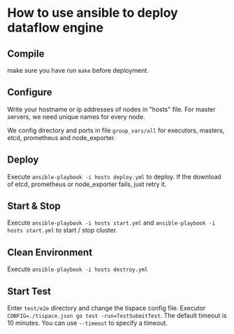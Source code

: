 # How to use ansible to deploy dataflow engine

## Compile

make sure you have run `make` before deployment.

## Configure

Write your hostname or ip addresses of nodes in "hosts" file. For master servers, we need unique names for every node.

We config directory and ports in file `group_vars/all` for executors, masters, etcd, prometheus and node_exporter.

## Deploy

Execute `ansible-playbook -i hosts deploy.yml` to deploy. If the download of etcd, prometheus or node_exporter fails, just retry it.

## Start & Stop

Execute `ansible-playbook -i hosts start.yml` and `ansible-playbook -i hosts start.yml` to start / stop cluster.

## Clean Environment

Execute `ansible-playbook -i hosts destroy.yml`

## Start Test

Enter `test/e2e` directory and change the tispace config file. Executor ` CONFIG=./tispace.json go test -run=TestSubmitTest`. The default timeout is 10 minutes. You can use `--timeout` to specify a timeout.